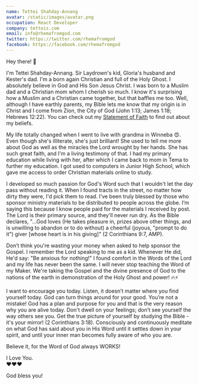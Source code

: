 ```yaml
---
name: Tettei Shahday-Annang
avatar: /static/images/avatar.png
occupation: React Developer
company: tetteis.com
email: info@rhemafromgod.com
twitter: https://twitter.com/rhemafromgod
facebook: https://facebook.com/rhemafromgod
---
```


Hey there! 👋

I'm Tettei Shahday-Annang. Sir Laydrown's kid, Gloria's husband and Kester's dad. I'm a born again Christian and full of the Holy Ghost. I absolutely believe in God and His Son Jesus Christ. I was born to a Muslim dad and a Christian mom whom I cherish so much. I know it's surprising how a Muslim and a Christian came together, but that baffles me too. Well, although I have earthly parents, my Bible lets me know that my origin is in Christ and I come from Zion, the City of God (John 1:13; James 1:18; Hebrews 12:22). You can check out my [Statement of Faith](https://www.rhemafromgod.com/faith) to find out about my beliefs.

My life totally changed when I went to live with grandma in Winneba 😍. Even though she's illiterate, she's just brilliant! She used to tell me more about God as well as the miracles the Lord wrought by her hands. She has such great faith, and I'm a living testimony of that. I had my primary education while living with her, after which I came back to mom in Tema to further my education. I got used to computers in Junior High School, which gave me access to order Christian materials online to study.

I developed so much passion for God's Word such that I wouldn't let the day pass without reading it. When I found tracts in the street, no matter how dirty they were, I'd pick them to read. I’ve been truly blessed by those who sponsor ministry materials to be distributed to people across the globe. I’m saying this because I know people paid for the materials I received by post. The Lord is their primary source, and they'll never run dry. As the Bible declares, "...God loves (He takes pleasure in, prizes above other things, and is unwilling to abandon or to do without) a cheerful (joyous, "prompt to do it") giver [whose heart is in his giving]" (2 Corinthians 9:7, AMP).

Don’t think you're wasting your money when asked to help sponsor the Gospel. I remember the Lord speaking to me as a kid. Whenever He did, He'd say: "Be anxious for nothing!" I found comfort in the Words of the Lord and my life has never been the same. I will never stop teaching the Word of my Maker. We're taking the Gospel and the divine presence of God to the nations of the earth in demonstration of the Holy Ghost and power! 🔥⚡

I want to encourage you today. Listen, it doesn’t matter where you find yourself today. God can turn things around for your good. You’re not a mistake! God has a plan and purpose for you and that is the very reason why you are alive today. Don't dwell on your feelings; don’t see yourself the way others see you. Get the true picture of yourself by studying the Bible - it's your mirror! (2 Corinthians 3:18). Consciously and continuously meditate on what God has said about you in His Word until it settles down in your spirit, and until your inner man becomes fully aware of who you are.

Believe it, for the Word of God always WORKS!

I Love You.  
❤️❤️❤️

God bless you!
